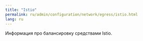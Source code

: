 ```yaml
---
title: "Istio"
permalink: ru/admin/configuration/network/egress/istio.html
lang: ru
---
```


Информация про балансировку средствами Istio.
